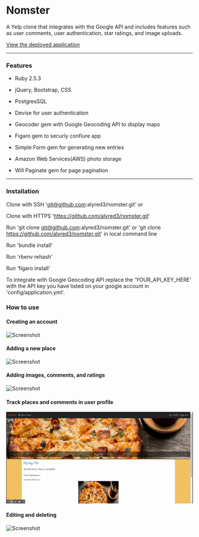 # Nomster

A Yelp clone that integrates with the Google API and includes features such as user comments, user authentication, star ratings, and image uploads.

[View the deployed application](https://nomster-alyssa-redman.herokuapp.com/)

______

### Features

* Ruby 2.5.3

* jQuery, Bootstrap, CSS

* PostgresSQL

* Devise for user authentication

* Geocoder gem with Google Geocoding API to display maps

* Figaro gem to securly confiure app

* Simple Form gem for generating new entries

* Amazon Web Services(AWS) photo storage

* Will Paginate gem for page pagination

_____

### Installation 

Clone with SSH 'git@github.com:alyred3/nomster.git' or

Clone with HTTPS 'https://github.com/alyred3/nomster.git'

Run 'git clone git@github.com:alyred3/nomster.git' or 'git clone https://github.com/alyred3/nomster.git' in local command line

Run 'bundle install'

Run 'rbenv rehash'

Run 'figaro install'

To integrate with Google Geocoding API replace the 'YOUR_API_KEY_HERE' with the API key you have listed on your google account in 'config/application.yml'.


### How to use

#### Creating an account
![Screenshot](app/assets/images/create.gif)


#### Adding a new place
![Screenshot](app/assets/images/new.gif)

#### Adding images, comments, and ratings
![Screenshot](app/assets/images/add.gif)

#### Track places and comments in user profile
![Screenshot](app/assets/images/profile.gif)

#### Editing and deleting 
![Screenshot](app/assets/images/editdelete.gif)


